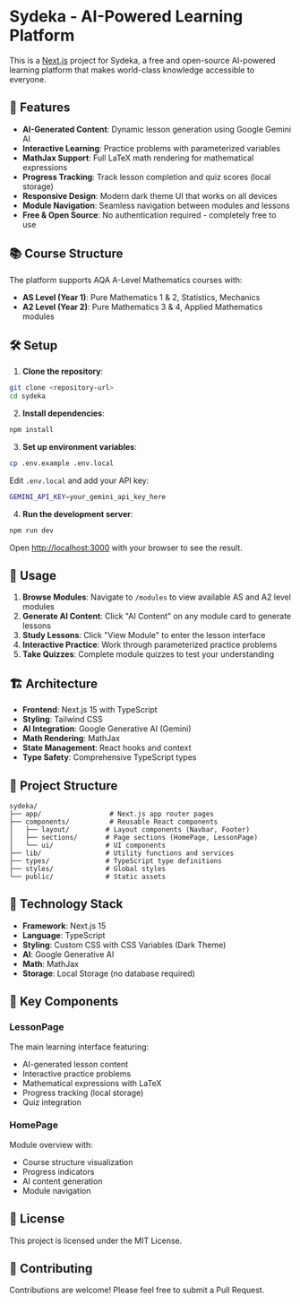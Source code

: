 # Sydeka - AI-Powered Learning Platform

This is a [Next.js](https://nextjs.org) project for Sydeka, a free and open-source AI-powered learning platform that makes world-class knowledge accessible to everyone.

## 🚀 Features

- **AI-Generated Content**: Dynamic lesson generation using Google Gemini AI
- **Interactive Learning**: Practice problems with parameterized variables
- **MathJax Support**: Full LaTeX math rendering for mathematical expressions
- **Progress Tracking**: Track lesson completion and quiz scores (local storage)
- **Responsive Design**: Modern dark theme UI that works on all devices
- **Module Navigation**: Seamless navigation between modules and lessons
- **Free & Open Source**: No authentication required - completely free to use

## 📚 Course Structure

The platform supports AQA A-Level Mathematics courses with:
- **AS Level (Year 1)**: Pure Mathematics 1 & 2, Statistics, Mechanics
- **A2 Level (Year 2)**: Pure Mathematics 3 & 4, Applied Mathematics modules

## 🛠️ Setup

1. **Clone the repository**:
```bash
git clone <repository-url>
cd sydeka
```

2. **Install dependencies**:
```bash
npm install
```

3. **Set up environment variables**:
```bash
cp .env.example .env.local
```

Edit `.env.local` and add your API key:
```bash
GEMINI_API_KEY=your_gemini_api_key_here
```

4. **Run the development server**:
```bash
npm run dev
```

Open [http://localhost:3000](http://localhost:3000) with your browser to see the result.

## 🎯 Usage

1. **Browse Modules**: Navigate to `/modules` to view available AS and A2 level modules
2. **Generate AI Content**: Click "AI Content" on any module card to generate lessons
3. **Study Lessons**: Click "View Module" to enter the lesson interface
4. **Interactive Practice**: Work through parameterized practice problems
5. **Take Quizzes**: Complete module quizzes to test your understanding

## 🏗️ Architecture

- **Frontend**: Next.js 15 with TypeScript
- **Styling**: Tailwind CSS
- **AI Integration**: Google Generative AI (Gemini)
- **Math Rendering**: MathJax
- **State Management**: React hooks and context
- **Type Safety**: Comprehensive TypeScript types

## 📁 Project Structure

```
sydeka/
├── app/                 # Next.js app router pages
├── components/          # Reusable React components
│   ├── layout/         # Layout components (Navbar, Footer)
│   ├── sections/       # Page sections (HomePage, LessonPage)
│   └── ui/             # UI components
├── lib/                # Utility functions and services
├── types/              # TypeScript type definitions
├── styles/             # Global styles
└── public/             # Static assets
```

## 🔧 Technology Stack

- **Framework**: Next.js 15
- **Language**: TypeScript
- **Styling**: Custom CSS with CSS Variables (Dark Theme)
- **AI**: Google Generative AI
- **Math**: MathJax
- **Storage**: Local Storage (no database required)

## 🎨 Key Components

### LessonPage
The main learning interface featuring:
- AI-generated lesson content
- Interactive practice problems
- Mathematical expressions with LaTeX
- Progress tracking (local storage)
- Quiz integration

### HomePage
Module overview with:
- Course structure visualization
- Progress indicators
- AI content generation
- Module navigation

## 📝 License

This project is licensed under the MIT License.

## 🤝 Contributing

Contributions are welcome! Please feel free to submit a Pull Request.
